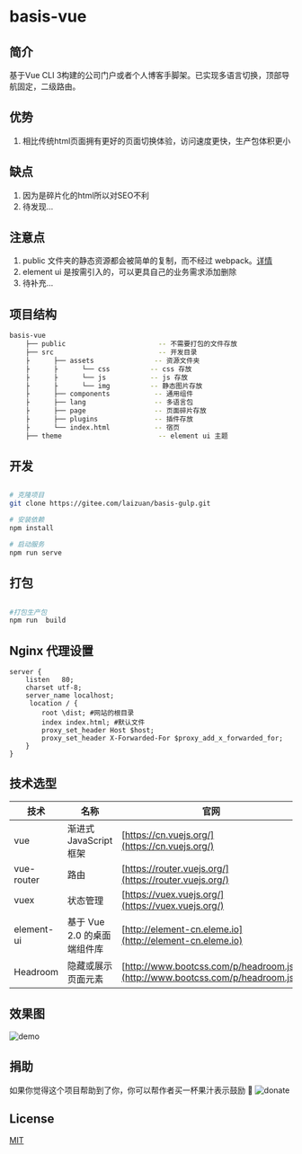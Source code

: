 # basis-vue

## 简介
基于Vue CLI 3构建的公司门户或者个人博客手脚架。已实现多语言切换，顶部导航固定，二级路由。

## 优势
1. 相比传统html页面拥有更好的页面切换体验，访问速度更快，生产包体积更小


## 缺点
1. 因为是碎片化的html所以对SEO不利
2. 待发现...

## 注意点
1. public 文件夹的静态资源都会被简单的复制，而不经过 webpack。[详情](https://cli.vuejs.org/zh/guide/html-and-static-assets.html#public-%E6%96%87%E4%BB%B6%E5%A4%B9)
2. element ui 是按需引入的，可以更具自己的业务需求添加删除
3. 待补充...

## 项目结构
```bash
basis-vue
    ├── public                       -- 不需要打包的文件存放
    ├── src                          -- 开发目录
    ├      ├── assets               -- 资源文件夹
    ├      ├      └── css          -- css 存放
    ├      ├      └── js           -- js 存放
    ├      ├      └── img          -- 静态图片存放
    ├      ├── components           -- 通用组件 
    ├      ├── lang                 -- 多语言包
    ├      ├── page                 -- 页面碎片存放
    ├      ├── plugins              -- 插件存放
    ├      └── index.html           -- 宿页
    ├── theme                        -- element ui 主题        
```

## 开发
```bash

# 克隆项目
git clone https://gitee.com/laizuan/basis-gulp.git

# 安装依赖
npm install

# 启动服务
npm run serve

```

## 打包

```bash

#打包生产包
npm run  build

```

## Nginx 代理设置

```text
server {
	listen   80;
    charset utf-8;        
    server_name localhost;
     location / {
        root \dist; #网站的根目录
        index index.html; #默认文件
        proxy_set_header Host $host;
        proxy_set_header X-Forwarded-For $proxy_add_x_forwarded_for;
    }
}
```

## 技术选型

技术 | 名称 | 官网
----|---------|------------
vue | 渐进式 JavaScript 框架 | [https://cn.vuejs.org/](https://cn.vuejs.org/)
vue-router | 路由  | [https://router.vuejs.org/](https://router.vuejs.org/)
vuex | 状态管理 | [https://vuex.vuejs.org/](https://vuex.vuejs.org/)
element-ui | 基于 Vue 2.0 的桌面端组件库 | [http://element-cn.eleme.io](http://element-cn.eleme.io)
Headroom | 隐藏或展示页面元素 | [http://www.bootcss.com/p/headroom.js/](http://www.bootcss.com/p/headroom.js/)

## 效果图
![demo](https://11-1252792348.cos.ap-guangzhou.myqcloud.com/basis-vue.gif)

## 捐助

如果你觉得这个项目帮助到了你，你可以帮作者买一杯果汁表示鼓励 :tropical_drink:
![donate](https://11-1252792348.cos.ap-guangzhou.myqcloud.com/donation.jpg)


## License

[MIT](https://gitee.com/laizuan/basis-gulp/blob/master/LICENSE)